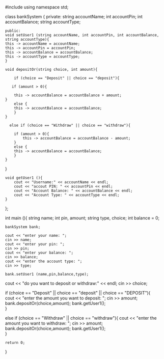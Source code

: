 #include <iostream>
using namespace std;


class bankSystem {
	private:
	string accountName;
	int accountPin;
	int accountBalance;
	string accountType;
	
	public:
	void setUser1 (string accountName, int accountPin, int accountBalance, string accountType){
	this -> accountName = accountName;
	this -> accountPin = accountPin;
	this -> accountBalance = accountBalance;
	this -> accountType = accountType;
	}
	
	void depositOr(string choice, int amount){
		
		if (choice == "Deposit" || choice == "deposit"){
				
	   if (amount > 0){
	   
		this ->	accountBalance = accountBalance + amount;
	}
		else {
		this ->	accountBalance = accountBalance;
		}
	}
	
	  else if (choice == "Withdraw" || choice == "withdraw"){
	  	
	  	if (amount > 0){
			this -> accountBalance = accountBalance - amount;
		}
		else {
		this ->	accountBalance = accountBalance;
		}
	}
}
	
	void getUser1 (){
		cout << "Username:" << accountName << endl;
		cout << "accout PIN: " << accountPin << endl;
		cout << "Account Balance: " << accountBalance << endl;
		cout << "Account Type: " << accountType << endl;
	}
	
};


int main (){
	string name;
	int pin, amount;
	string type, choice;
	int balance = 0;
	
	bankSystem bank;
	
	cout << "enter your name: ";
	cin >> name;
	cout << "enter your pin: ";
	cin >> pin;
	cout << "enter your balance: ";
	cin >> balance;
	cout << "enter the account type: ";
	cin >> type;

	bank.setUser1 (name,pin,balance,type);
	
   cout << "do you want to deposit or withdraw:" << endl;
   cin >> choice;
   
   if (choice == "Deposit" || choice == "deposit" || choice == "DEPOSIT"){
   	cout << "enter the amount you want to deposit: ";
   	cin >> amount;
    bank.depositOr(choice,amount);
   	bank.getUser1();  
 }
 
  else if (choice == "Withdraw" || choice == "withdraw"){
  	cout << "enter the amount you want to withdraw: ";
  	cin >> amount;
  	bank.depositOr(choice,amount);
  	bank.getUser1();  
  }

	return 0;
}
